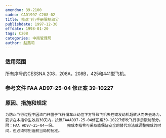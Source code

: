 ```yaml
---
amendno: 39-2100  
cadno: CAD1997-C208-02  
title: 修改飞行手册限制部分  
publishdate: 1997-12-30  
effdate: 1998-01-20  
tags: C208  
categories: 中南管理局  
author: 赵燕莉  
---
```

  
### 适用范围  
所有序号的CESSNA 208，208A，208B，425和441型飞机。  
  
<!--more-->  
### 参考文件    FAA AD97-25-04 修正案 39-10227  
  
### 原因、措施和规定  
    为防止飞行过程中因油门杆置于飞行慢车止动位下方导致飞机失控或发动机超转从而失去马力，要求在本指令生效后30天内，按照FAAAD97-25-04修正案39-10227修改飞行手册限制部分。  
    附：FAA AD97-25-04一份。     完成本指令可采取能保证安全的替代方法或调整完成的时间，但必须得到适航当局的批准。  
